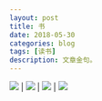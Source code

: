 ```yaml
---
layout: post
title: 书
date: 2018-05-30
categories: blog
tags: [读书]
description: 文章金句。
---
```



![](https://raw.githubusercontent.com/feiyuii/feiyuii.GitHub.io/master/img/book/1527697056.png) | ![](https://raw.githubusercontent.com/feiyuii/feiyuii.GitHub.io/master/img/book/1527696948.png) | ![](https://raw.githubusercontent.com/feiyuii/feiyuii.GitHub.io/master/img/book/1527696694.png) | ![](https://raw.githubusercontent.com/feiyuii/feiyuii.GitHub.io/master/img/book/1527696782.png)

